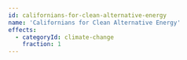 ```yaml
---
id: californians-for-clean-alternative-energy
name: 'Californians for Clean Alternative Energy'
effects:
  - categoryId: climate-change
    fraction: 1
---
```

